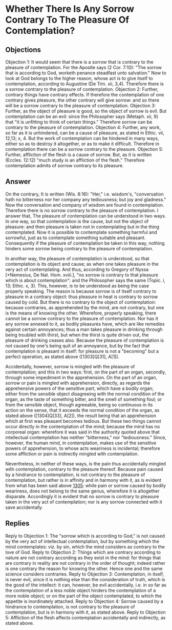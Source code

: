 # Whether There Is Any Sorrow Contrary To The Pleasure Of Contemplation?
## Objections
Objection 1: It would seem that there is a sorrow that is contrary to the pleasure of contemplation. For the Apostle says (2 Cor. 7:10): "The sorrow that is according to God, worketh penance steadfast unto salvation." Now to look at God belongs to the higher reason, whose act is to give itself to contemplation, according to Augustine (De Trin. xii, 3,4). Therefore there is a sorrow contrary to the pleasure of contemplation.
Objection 2: Further, contrary things have contrary effects. If therefore the contemplation of one contrary gives pleasure, the other contrary will give sorrow: and so there will be a sorrow contrary to the pleasure of contemplation.
Objection 3: Further, as the object of pleasure is good, so the object of sorrow is evil. But contemplation can be an evil: since the Philosopher says (Metaph. xii, 9) that "it is unfitting to think of certain things." Therefore sorrow can be contrary to the pleasure of contemplation.
Objection 4: Further, any work, so far as it is unhindered, can be a cause of pleasure, as stated in Ethic. vii, 12,13; x, 4. But the work of contemplation can be hindered in many ways, either so as to destroy it altogether, or as to make it difficult. Therefore in contemplation there can be a sorrow contrary to the pleasure.
Objection 5: Further, affliction of the flesh is a cause of sorrow. But, as it is written (Eccles. 12:12) "much study is an affliction of the flesh." Therefore contemplation admits of sorrow contrary to its pleasure.
## Answer
On the contrary, It is written (Wis. 8:16): "Her," i.e. wisdom's, "conversation hath no bitterness nor her company any tediousness; but joy and gladness." Now the conversation and company of wisdom are found in contemplation. Therefore there is no sorrow contrary to the pleasure of contemplation.
I answer that, The pleasure of contemplation can be understood in two ways. In one way, so that contemplation is the cause, but not the object of pleasure: and then pleasure is taken not in contemplating but in the thing contemplated. Now it is possible to contemplate something harmful and sorrowful, just as to contemplate something suitable and pleasant. Consequently if the pleasure of contemplation be taken in this way, nothing hinders some sorrow being contrary to the pleasure of contemplation.

In another way, the pleasure of contemplation is understood, so that contemplation is its object and cause; as when one takes pleasure in the very act of contemplating. And thus, according to Gregory of Nyssa [*Nemesius, De Nat. Hom. xviii.], "no sorrow is contrary to that pleasure which is about contemplation": and the Philosopher says the same (Topic. i, 13; Ethic. x, 3). This, however, is to be understood as being the case properly speaking. The reason is because sorrow is of itself contrary to pleasure in a contrary object: thus pleasure in heat is contrary to sorrow caused by cold. But there is no contrary to the object of contemplation: because contraries, as apprehended by the mind, are not contrary, but one is the means of knowing the other. Wherefore, properly speaking, there cannot be a sorrow contrary to the pleasure of contemplation. Nor has it any sorrow annexed to it, as bodily pleasures have, which are like remedies against certain annoyances; thus a man takes pleasure in drinking through being troubled with thirst, but when the thirst is quite driven out, the pleasure of drinking ceases also. Because the pleasure of contemplation is not caused by one's being quit of an annoyance, but by the fact that contemplation is pleasant in itself: for pleasure is not a "becoming" but a perfect operation, as stated above ([1303]Q[31], A[1]).

Accidentally, however, sorrow is mingled with the pleasure of contemplation; and this in two ways: first, on the part of an organ, secondly, through some impediment in the apprehension. On the part of an organ, sorrow or pain is mingled with apprehension, directly, as regards the apprehensive powers of the sensitive part, which have a bodily organ; either from the sensible object disagreeing with the normal condition of the organ, as the taste of something bitter, and the smell of something foul; or from the sensible object, though agreeable, being so continuous in its action on the sense, that it exceeds the normal condition of the organ, as stated above ([1304]Q[33], A[2]), the result being that an apprehension which at first was pleasant becomes tedious. But these two things cannot occur directly in the contemplation of the mind; because the mind has no corporeal organ: wherefore it was said in the authority quoted above that intellectual contemplation has neither "bitterness," nor "tediousness." Since, however, the human mind, in contemplation, makes use of the sensitive powers of apprehension, to whose acts weariness is incidental; therefore some affliction or pain is indirectly mingled with contemplation.

Nevertheless, in neither of these ways, is the pain thus accidentally mingled with contemplation, contrary to the pleasure thereof. Because pain caused by a hindrance to contemplation, is not contrary to the pleasure of contemplation, but rather is in affinity and in harmony with it, as is evident from what has been said above [1305](A[4]): while pain or sorrow caused by bodily weariness, does not belong to the same genus, wherefore it is altogether disparate. Accordingly it is evident that no sorrow is contrary to pleasure taken in the very act of contemplation; nor is any sorrow connected with it save accidentally.
## Replies
Reply to Objection 1: The "sorrow which is according to God," is not caused by the very act of intellectual contemplation, but by something which the mind contemplates: viz. by sin, which the mind considers as contrary to the love of God.
Reply to Objection 2: Things which are contrary according to nature are not contrary according as they exist in the mind: for things that are contrary in reality are not contrary in the order of thought; indeed rather is one contrary the reason for knowing the other. Hence one and the same science considers contraries.
Reply to Objection 3: Contemplation, in itself, is never evil, since it is nothing else than the consideration of truth, which is the good of the intellect: it can, however, be evil accidentally, i.e. in so far as the contemplation of a less noble object hinders the contemplation of a more noble object; or on the part of the object contemplated, to which the appetite is inordinately attached.
Reply to Objection 4: Sorrow caused by a hindrance to contemplation, is not contrary to the pleasure of contemplation, but is in harmony with it, as stated above.
Reply to Objection 5: Affliction of the flesh affects contemplation accidentally and indirectly, as stated above.